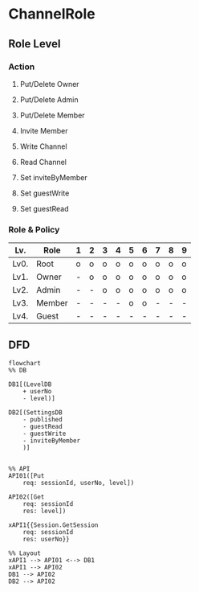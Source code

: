 # ChannelRole
## Role Level

### Action
1. Put/Delete Owner
2. Put/Delete Admin
3. Put/Delete Member
4. Invite Member
5. Write Channel
6. Read Channel

7. Set inviteByMember
8. Set guestWrite
9. Set guestRead

### Role & Policy
| Lv.  | Role    | 1 | 2 | 3 | 4 | 5 | 6 | 7 | 8 | 9 |
| ---- | ------- | - | - | - | - | - | - | - | - | - |
| Lv0. | Root    | o | o | o | o | o | o | o | o | o |
| Lv1. | Owner   | - | o | o | o | o | o | o | o | o |
| Lv2. | Admin   | - | - | o | o | o | o | o | o | o |
| Lv3. | Member  | - | - | - | - | o | o | - | - | - |
| Lv4. | Guest   | - | - | - | - | - | - | - | - | - |

### 

## DFD
```mermaid
flowchart
%% DB

DB1[(LevelDB
	+ userNo
    - level)]

DB2[(SettingsDB
    - published
    - guestRead
    - guestWrite
	- inviteByMember
    )]


%% API
API01([Put
	req: sessionId, userNo, level])

API02([Get
	req: sessionId
    res: level])

xAPI1{{Session.GetSession
    req: sessionId
    res: userNo}}

%% Layout
xAPI1 --> API01 <--> DB1
xAPI1 --> API02
DB1 --> API02
DB2 --> API02

```